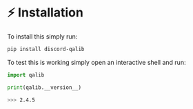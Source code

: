 # :zap: Installation

To install this simply run:

```bash
pip install discord-qalib
```

To test this is working simply open an interactive shell and run:

```py
import qalib

print(qalib.__version__)
```

```bash
>>> 2.4.5
```
